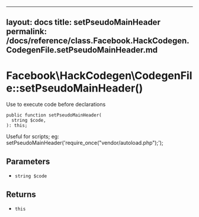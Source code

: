 
***

layout: docs
title: setPseudoMainHeader
permalink: /docs/reference/class.Facebook.HackCodegen.CodegenFile.setPseudoMainHeader.md
---







# Facebook\\HackCodegen\\CodegenFile::setPseudoMainHeader()




Use to execute code before declarations




``` Hack
public function setPseudoMainHeader(
  string $code,
): this;
```




Useful for scripts; eg:
setPseudoMainHeader('require_once("vendor/autoload.php");');




## Parameters




* ` string $code `




## Returns




- ` this `